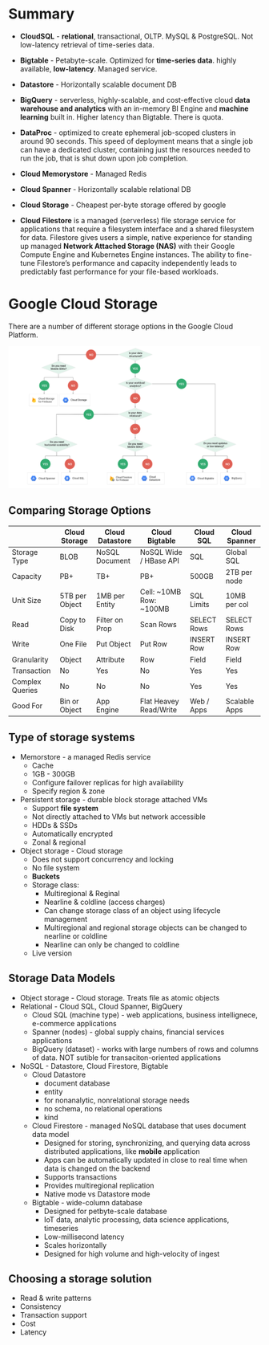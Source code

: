 # Summary

* __CloudSQL__ - __relational__, transactional, OLTP. MySQL & PostgreSQL. Not low-latency retrieval of time-series data.

* __Bigtable__ - Petabyte-scale. Optimized for __time-series data__. highly available, __low-latency__. Managed service.

* __Datastore__ - Horizontally scalable document DB

* __BigQuery__ - serverless, highly-scalable, and cost-effective cloud __data warehouse and analytics__ with an in-memory BI Engine and __machine learning__ built in. Higher latency than Bigtable. There is quota.

* __DataProc__ - optimized to create ephemeral job-scoped clusters in around 90 seconds. This speed of deployment means that a single job can have a dedicated cluster, containing just the resources needed to run the job, that is shut down upon job completion.

* __Cloud Memorystore__ - Managed Redis

* __Cloud Spanner__ - Horizontally scalable relational DB

* __Cloud Storage__ - Cheapest per-byte storage offered by google 

* __Cloud Filestore__ is a managed (serverless) file storage service for applications that require a filesystem interface and a shared filesystem for data. Filestore gives users a simple, native experience for standing up managed __Network Attached Storage (NAS)__ with their Google Compute Engine and Kubernetes Engine instances. The ability to fine-tune Filestore’s performance and capacity independently leads to predictably fast performance for your file-based workloads.


# Google Cloud Storage

There are a number of different storage options in the Google Cloud Platform.

[![Choosing a Storage Option](/Storage/storage-options.svg)](https://cloud.google.com/products/storage/)


## Comparing Storage Options

|                 | Cloud Storage  | Cloud Datastore | Cloud Bigtable          | Cloud SQL   | Cloud Spanner |
|-----------------|----------------|-----------------|-------------------------|-------------|---------------|
| Storage Type    | BLOB           | NoSQL Document  | NoSQL Wide / HBase API  | SQL         | Global SQL    |
| Capacity        | PB+            | TB+             | PB+                     | 500GB       | 2TB per node  |
| Unit Size       | 5TB per Object | 1MB per Entity  | Cell: ~10MB Row: ~100MB | SQL Limits  | 10MB per col  |
| Read            | Copy to Disk   | Filter on Prop  | Scan Rows               | SELECT Rows | SELECT Rows   |
| Write           | One File       | Put Object      | Put Row                 | INSERT Row  | INSERT Row    |
| Granularity     | Object         | Attribute       | Row                     | Field       | Field         |
| Transaction     | No             | Yes             | No                      | Yes         | Yes           |
| Complex Queries | No             | No              | No                      | Yes         | Yes           |
| Good For        | Bin or Object  | App Engine      | Flat Heavey Read/Write  | Web / Apps  | Scalable Apps |

## Type of storage systems

* Memorstore - a managed Redis service
  * Cache
  * 1GB - 300GB 
  * Configure failover replicas for high availability
  * Specify region & zone
* Persistent storage - durable block storage attached VMs
  * Support __file system__
  * Not directly attached to VMs but network accessible
  * HDDs & SSDs
  * Automatically encrypted 
  * Zonal & regional
* Object storage - Cloud storage
  * Does not support concurrency and locking
  * No file system
  * __Buckets__
  * Storage class:
    * Multiregional & Reginal 
    * Nearline & coldline (access charges)
    * Can change storage class of an object using lifecycle management
    * Multiregional and regional storage objects can be changed to nearline or coldline
    * Nearline can only be changed to coldline
  * Live version
  
## Storage Data Models

* Object storage - Cloud storage. Treats file as atomic objects
* Relational - Cloud SQL, Cloud Spanner, BigQuery
  * Cloud SQL (machine type) - web applications, business intellignece, e-commerce applications
  * Spanner (nodes) - global supply chains, financial services applications
  * BigQuery (dataset) - works with large numbers of rows and columns of data. NOT sutible for transaciton-oriented applications
* NoSQL - Datastore, Cloud Firestore, Bigtable
  * Cloud Datastore
    * document database
    * entity  
    * for nonanalytic, nonrelational storage needs
    * no schema, no relational operations
    * kind 
  * Cloud Firestore - managed NoSQL database that uses document data model
    * Designed for storing, synchronizing, and querying data across distributed applications, like __mobile__ application
    * Apps can be automatically updated in close to real time when data is changed on the backend
    * Supports transactions
    * Provides multiregional replication
    * Native mode vs Datastore mode
  * Bigtable - wide-column database
    * Designed for petbyte-scale database
    * IoT data, analytic processing, data science applications, timeseries
    * Low-millisecond latency
    * Scales horizontally
    * Designed for high volume and high-velocity of ingest

## Choosing a storage solution

* Read & write patterns
* Consistency
* Transaction support
* Cost
* Latency
